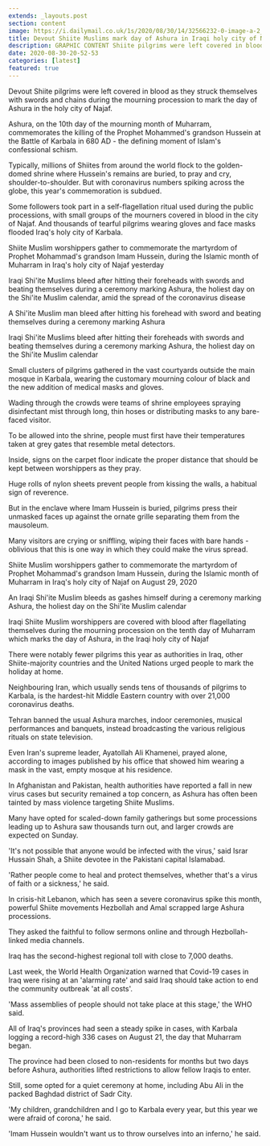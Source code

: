 ```yaml
---
extends: _layouts.post
section: content
image: https://i.dailymail.co.uk/1s/2020/08/30/14/32566232-0-image-a-2_1598793456749.jpg 
title: Devout Shiite Muslims mark day of Ashura in Iraqi holy city of Najaf 
description: GRAPHIC CONTENT Shiite pilgrims were left covered in blood as they struck themselves with swords during the procession to mark the day of Ashura. 
date: 2020-08-30-20-52-53 
categories: [latest] 
featured: true 
--- 
```

Devout Shiite pilgrims were left covered in blood as they struck themselves with swords and chains during the mourning procession to mark the day of Ashura in the holy city of Najaf. 

Ashura, on the 10th day of the mourning month of Muharram, commemorates the killing of the Prophet Mohammed's grandson Hussein at the Battle of Karbala in 680 AD - the defining moment of Islam's confessional schism.

Typically, millions of Shiites from around the world flock to the golden-domed shrine where Hussein's remains are buried, to pray and cry, shoulder-to-shoulder. But with coronavirus numbers spiking across the globe, this year's commemoration is subdued. 

Some followers took part in a self-flagellation ritual used during the public processions, with small groups of the mourners covered in blood in the city of Najaf. And thousands of tearful pilgrims wearing gloves and face masks flooded Iraq's holy city of Karbala.

Shiite Muslim worshippers gather to commemorate the martyrdom of Prophet Mohammad's grandson Imam Hussein, during the Islamic month of Muharram in Iraq's holy city of Najaf yesterday

Iraqi Shi'ite Muslims bleed after hitting their foreheads with swords and beating themselves during a ceremony marking Ashura, the holiest day on the Shi'ite Muslim calendar, amid the spread of the coronavirus disease 

A Shi'ite Muslim man bleed after hitting his forehead with sword and beating themselves during a ceremony marking Ashura

Iraqi Shi'ite Muslims bleed after hitting their foreheads with swords and beating themselves during a ceremony marking Ashura, the holiest day on the Shi'ite Muslim calendar

Small clusters of pilgrims gathered in the vast courtyards outside the main mosque in Karbala, wearing the customary mourning colour of black and the new addition of medical masks and gloves.

Wading through the crowds were teams of shrine employees spraying disinfectant mist through long, thin hoses or distributing masks to any bare-faced visitor.

To be allowed into the shrine, people must first have their temperatures taken at grey gates that resemble metal detectors.

Inside, signs on the carpet floor indicate the proper distance that should be kept between worshippers as they pray.

Huge rolls of nylon sheets prevent people from kissing the walls, a habitual sign of reverence. 

But in the enclave where Imam Hussein is buried, pilgrims press their unmasked faces up against the ornate grille separating them from the mausoleum.

Many visitors are crying or sniffling, wiping their faces with bare hands - oblivious that this is one way in which they could make the virus spread.

Shiite Muslim worshippers gather to commemorate the martyrdom of Prophet Mohammad's grandson Imam Hussein, during the Islamic month of Muharram in Iraq's holy city of Najaf on August 29, 2020

An Iraqi Shi'ite Muslim bleeds as gashes himself during a ceremony marking Ashura, the holiest day on the Shi'ite Muslim calendar

Iraqi Shiite Muslim worshippers are covered with blood after flagellating themselves during the mourning procession on the tenth day of Muharram which marks the day of Ashura, in the Iraqi holy city of Najaf

There were notably fewer pilgrims this year as authorities in Iraq, other Shiite-majority countries and the United Nations urged people to mark the holiday at home.

Neighbouring Iran, which usually sends tens of thousands of pilgrims to Karbala, is the hardest-hit Middle Eastern country with over 21,000 coronavirus deaths.

Tehran banned the usual Ashura marches, indoor ceremonies, musical performances and banquets, instead broadcasting the various religious rituals on state television.

Even Iran's supreme leader, Ayatollah Ali Khamenei, prayed alone, according to images published by his office that showed him wearing a mask in the vast, empty mosque at his residence.

In Afghanistan and Pakistan, health authorities have reported a fall in new virus cases but security remained a top concern, as Ashura has often been tainted by mass violence targeting Shiite Muslims.

Many have opted for scaled-down family gatherings but some processions leading up to Ashura saw thousands turn out, and larger crowds are expected on Sunday.

'It's not possible that anyone would be infected with the virus,' said Israr Hussain Shah, a Shiite devotee in the Pakistani capital Islamabad.

'Rather people come to heal and protect themselves, whether that's a virus of faith or a sickness,' he said. 

In crisis-hit Lebanon, which has seen a severe coronavirus spike this month, powerful Shiite movements Hezbollah and Amal scrapped large Ashura processions.

They asked the faithful to follow sermons online and through Hezbollah-linked media channels.

Iraq has the second-highest regional toll with close to 7,000 deaths.

Last week, the World Health Organization warned that Covid-19 cases in Iraq were rising at an 'alarming rate' and said Iraq should take action to end the community outbreak 'at all costs'.

'Mass assemblies of people should not take place at this stage,' the WHO said.

All of Iraq's provinces had seen a steady spike in cases, with Karbala logging a record-high 336 cases on August 21, the day that Muharram began.

The province had been closed to non-residents for months but two days before Ashura, authorities lifted restrictions to allow fellow Iraqis to enter.

Still, some opted for a quiet ceremony at home, including Abu Ali in the packed Baghdad district of Sadr City.

'My children, grandchildren and I go to Karbala every year, but this year we were afraid of corona,' he said.

'Imam Hussein wouldn't want us to throw ourselves into an inferno,' he said.


